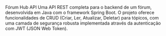 Fórum Hub API
Uma API REST completa para o backend de um fórum, desenvolvida em Java com o framework Spring Boot. O projeto oferece funcionalidades de CRUD (Criar, Ler, Atualizar, Deletar) para tópicos, com uma camada de segurança robusta implementada através da autenticação com JWT (JSON Web Token).
